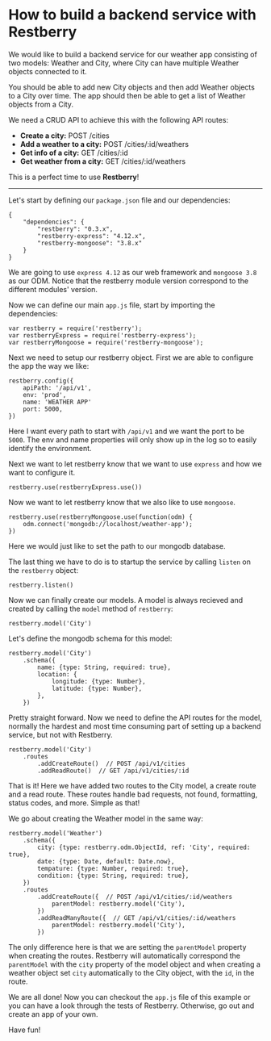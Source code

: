 How to build a backend service with Restberry
=============================================

We would like to build a backend service for our weather app consisting of two
models: Weather and City, where City can have multiple Weather objects connected
to it.

You should be able to add new City objects and then add Weather objects to a
City over time. The app should then be able to get a list of Weather objects
from a City.

We need a CRUD API to achieve this with the following API routes:

- **Create a city:** POST /cities
- **Add a weather to a city:** POST /cities/:id/weathers
- **Get info of a city:** GET /cities/:id
- **Get weather from a city:** GET /cities/:id/weathers

This is a perfect time to use **Restberry**!

------

Let's start by defining our ``package.json`` file and our dependencies:

```
{
    "dependencies": {
        "restberry": "0.3.x",
        "restberry-express": "4.12.x",
        "restberry-mongoose": "3.8.x"
    }
}
```

We are going to use ``express 4.12`` as our web framework and ``mongoose 3.8``
as our ODM. Notice that the restberry module version correspond to the different
modules' version.

Now we can define our main ``app.js`` file, start by importing the dependencies:

```
var restberry = require('restberry');
var restberryExpress = require('restberry-express');
var restberryMongoose = require('restberry-mongoose');
```

Next we need to setup our restberry object. First we are able to configure the
app the way we like:

```
restberry.config({
    apiPath: '/api/v1',
    env: 'prod',
    name: 'WEATHER APP'
    port: 5000,
})
```

Here I want every path to start with ``/api/v1`` and we want the port to be
``5000``. The env and name properties will only show up in the log so to easily
identify the environment.

Next we want to let restberry know that we want to use ``express`` and how we
want to configure it.

```
restberry.use(restberryExpress.use())
```

Now we want to let restberry know that we also like to use ``mongoose``.

```
restberry.use(restberryMongoose.use(function(odm) {
    odm.connect('mongodb://localhost/weather-app');
})
```

Here we would just like to set the path to our mongodb database.

The last thing we have to do is to startup the service by calling ``listen`` on the ``restberry`` object:

```
restberry.listen()
```

Now we can finally create our models. A model is always recieved and created by calling the ``model`` method of ``restberry``:

```
restberry.model('City')
```

Let's define the mongodb schema for this model:

```
restberry.model('City')
    .schema({
        name: {type: String, required: true},
        location: {
            longitude: {type: Number},
            latitude: {type: Number},
        },
    })
```

Pretty straight forward. Now we need to define the API routes for the model, normally the hardest and most time consuming part of setting up a backend service, but not with Restberry.

```
restberry.model('City')
    .routes
        .addCreateRoute()  // POST /api/v1/cities
        .addReadRoute()  // GET /api/v1/cities/:id
```

That is it! Here we have added two routes to the City model, a create route and a read route. These routes handle bad requests, not found, formatting, status codes, and more. Simple as that!

We go about creating the Weather model in the same way:

```
restberry.model('Weather')
    .schema({
        city: {type: restberry.odm.ObjectId, ref: 'City', required: true},
        date: {type: Date, default: Date.now},
        tempature: {type: Number, required: true},
        condition: {type: String, required: true},
    })
    .routes
        .addCreateRoute({  // POST /api/v1/cities/:id/weathers
            parentModel: restberry.model('City'),
        })
        .addReadManyRoute({  // GET /api/v1/cities/:id/weathers
            parentModel: restberry.model('City'),
        })
```

The only difference here is that we are setting the ``parentModel`` property when creating the routes. Restberry will automatically correspond the ``parentModel`` with the ``city`` property of the model object and when creating a weather object set ``city`` automatically to the City object, with the ``id``, in the route.

We are all done! Now you can checkout the ``app.js`` file of this example or you can have a look through the tests of Restberry. Otherwise, go out and create an app of your own.

Have fun!
